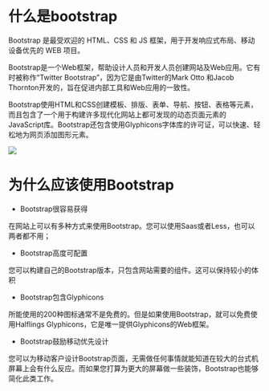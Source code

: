# 什么是bootstrap

Bootstrap 是最受欢迎的 HTML、CSS 和 JS 框架，用于开发响应式布局、移动设备优先的 WEB 项目。

Bootstrap是一个Web框架，帮助设计人员和开发人员创建网站及Web应用。它有时被称作“Twitter Bootstrap”，因为它是由Twitter的Mark Otto 和Jacob Thornton开发的，旨在促进内部工具和Web应用的一致性。

Bootstrap使用HTML和CSS创建模板、排版、表单、导航、按钮、表格等元素，而且包含了一个用于构建许多现代化网站上都可发现的动态页面元素的JavaScript库。Bootstrap还包含使用Glyphicons字体库的许可证，可以快速、轻松地为网页添加图形元素。

<img src="http://o7cqr8cfk.bkt.clouddn.com/markdown/1508399593227.png-yztcText">

# 为什么应该使用Bootstrap

- Bootstrap很容易获得

在网站上可以有多种方式来使用Bootstrap。您可以使用Saas或者Less，也可以两者都不用；

- Bootstrap高度可配置

您可以构建自己的Bootstrap版本，只包含网站需要的组件。这可以保持较小的体积

- Bootstrap包含Glyphicons
 
所能使用的200种图标通常不是免费的。但是如果使用Bootstrap，就可以免费使用Halflings Glyphicons，它是唯一提供Glyphicons的Web框架。
 
- Bootstrap鼓励移动优先设计

您可以为移动客户设计Bootstrap页面，无需做任何事情就能知道在较大的台式机屏幕上会有什么反应。而如果您打算为更大的屏幕做一些装饰，Bootstrap也能够简化此类工作。